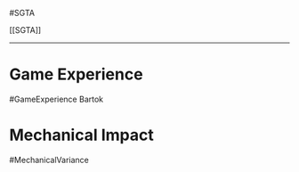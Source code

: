 #SGTA 

[[SGTA]]

---
# Game Experience
#GameExperience
Bartok

# Mechanical Impact
#MechanicalVariance 

